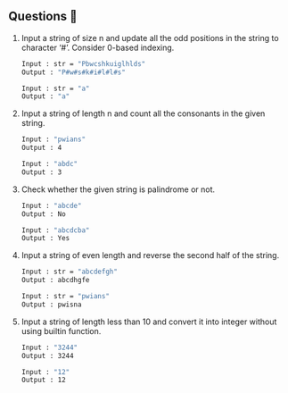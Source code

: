 ## Questions 📝

1. Input a string of size n and update all the odd positions in the string to character ‘#’. Consider 0-based indexing.

    ```sh
    Input : str = "Pbwcshkuiglhlds"
    Output : "P#w#s#k#i#l#l#s"

    Input : str = "a"
    Output : "a"
    ```

2. Input a string of length n and count all the consonants in the given string.

    ```sh
    Input : "pwians"
    Output : 4

    Input : "abdc"
    Output : 3
    ```

3. Check whether the given string is palindrome or not.

    ```sh
    Input : "abcde"
    Output : No

    Input : "abcdcba"
    Output : Yes
    ```

4. Input a string of even length and reverse the second half of the string.

    ```sh
    Input : str = "abcdefgh"
    Output : abcdhgfe

    Input : str = "pwians"
    Output : pwisna
    ```

5. Input a string of length less than 10 and convert it into integer without using builtin function.

    ```sh
    Input : "3244"
    Output : 3244

    Input : "12"
    Output : 12
    ```
